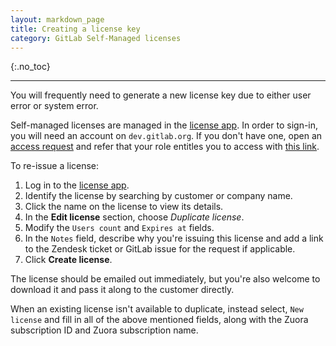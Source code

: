 ```yaml
---
layout: markdown_page
title: Creating a license key
category: GitLab Self-Managed licenses
---
```


{:.no_toc}

----

You will frequently need to generate a new license key due to either user error
or system error.

Self-managed licenses are managed in the [license app](https://license.gitlab.com).
In order to sign-in, you will need an account on `dev.gitlab.org`. If you don't
have one, open an [access request](https://gitlab.com/gitlab-com/team-member-epics/access-requests/-/issues/new?issuable_template=Single_Person_Access_Request)
and refer that your role entitles you to access with
[this link](https://gitlab.com/gitlab-com/team-member-epics/access-requests/-/blob/master/.gitlab/issue_templates/role_baseline_access_request_tasks/department_customer_support/role_support_engineer.md).

To re-issue a license:

1. Log in to the [license app](https://license.gitlab.com).
1. Identify the license by searching by customer or company name.
1. Click the name on the license to view its details.
1. In the **Edit license** section, choose _Duplicate license_.
1. Modify the `Users count` and `Expires at` fields.
1. In the `Notes` field, describe why you're issuing this license and add a link
   to the Zendesk ticket or GitLab issue for the request if applicable.
1. Click **Create license**.

The license should be emailed out immediately, but you're also welcome to download it and pass it along to the customer directly.

When an existing license isn't available to duplicate, instead select,
`New license` and fill in all of the above mentioned fields, along with the
Zuora subscription ID and Zuora subscription name.
